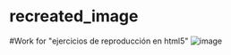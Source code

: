# recreated_image
#Work  for "ejercicios de reproducción en html5"
![image](https://github.com/GitNinja0/recreated_image/assets/146742892/cdfcd5b1-e2e7-4403-9e5d-d5bc6b4476da)
